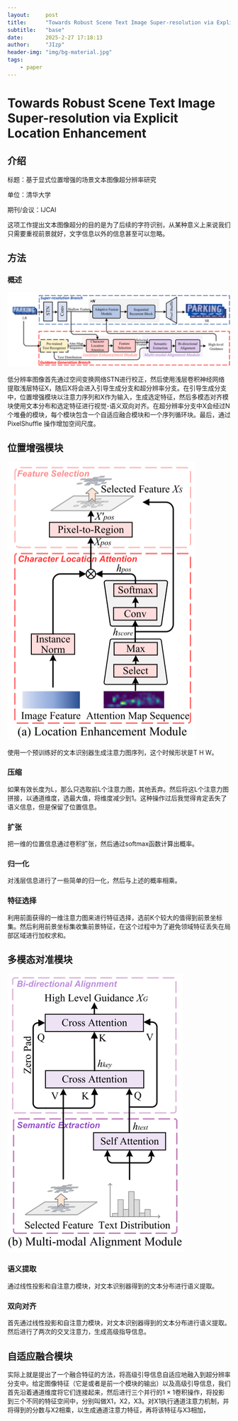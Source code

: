 ```yaml
---
layout:     post
title:      "Towards Robust Scene Text Image Super-resolution via Explicit Location Enhancement"
subtitle:   "base"
date:       2025-2-27 17:18:13
author:     "JIzp"
header-img: "img/bg-material.jpg"
tags:
    - paper
---
```


# Towards Robust Scene Text Image Super-resolution via Explicit Location Enhancement

## 介绍

标题：基于显式位置增强的场景文本图像超分辨率研究

单位：清华大学

期刊/会议：IJCAI

这项工作提出文本图像超分的目的是为了后续的字符识别，从某种意义上来说我们只需要重视前景就好，文字信息以外的信息甚至可以忽略。

## 方法

### 概述

![image-20250212163514630](/img/TTLEA.png)

低分辨率图像首先通过空间变换网络STN进行校正，然后使用浅层卷积神经网络提取浅层特征X，随后X将会进入引导生成分支和超分辨率分支。在引导生成分支中，位置增强模块以注意力序列和X作为输入，生成选定特征，然后多模态对齐模块使用文本分布和选定特征进行视觉-语义双向对齐。在超分辨率分支中X会经过N个堆叠的模块，每个模块包含一个自适应融合模块和一个序列循环块。最后，通过 PixelShuffle 操作增加空间尺度。

## 位置增强模块

![image-20250223125355882](/img/TTLEA01.png)

使用一个预训练好的文本识别器生成注意力图序列，这个时候形状是T H W。

### 压缩

如果有效长度为L，那么只选取前L个注意力图，其他丢弃。然后将这L个注意力图拼接，以通道维度，选最大值，将维度减少到1。这种操作过后我觉得肯定丢失了语义信息，但是保留了位置信息。

### 扩张

把一维的位置信息通过卷积扩张，然后通过softmax函数计算出概率。

### 归一化

对浅层信息进行了一些简单的归一化，然后与上述的概率相乘。

### 特征选择

利用前面获得的一维注意力图来进行特征选择，选前K个较大的值得到前景坐标集。然后利用前景坐标集收集前景特征，在这个过程中为了避免领域特征丢失在局部区域进行加权求和。

## 多模态对准模块

![image-20250223125440800](/img/TTLEA02.png)

### 语义提取

通过线性投影和自注意力模块，对文本识别器得到的文本分布进行语义提取。

### 双向对齐

首先通过线性投影和自注意力模块，对文本识别器得到的文本分布进行语义提取。然后进行了两次的交叉注意力，生成高级指导信息。

## 自适应融合模块

实际上就是提出了一个融合特征的方法，将高级引导信息自适应地融入到超分辨率分支中。给定图像特征（它是或者是前一个模块的输出）以及高级引导信息，我们首先沿着通道维度将它们连接起来，然后进行三个并行的1 × 1卷积操作，将投影到三个不同的特征空间中，分别叫做X1，X2，X3。对X1执行通道注意力机制，并将得到的分数与X2相乘，以生成通道注意力特征，再将该特征与X3相加，
